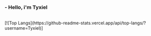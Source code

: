 ### - Hello, i'm Tyxiel
<br>
[![Top Langs](https://github-readme-stats.vercel.app/api/top-langs/?username=Tyxiel)]

